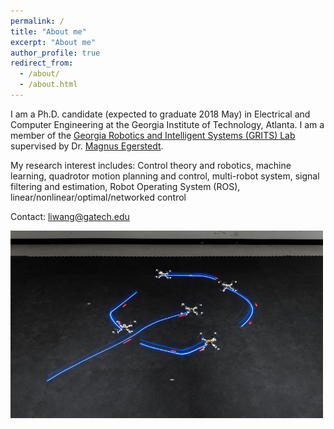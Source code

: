 ```yaml
---
permalink: /
title: "About me"
excerpt: "About me"
author_profile: true
redirect_from: 
  - /about/
  - /about.html
---
```


I am a Ph.D. candidate (expected to graduate 2018 May) in Electrical and Computer Engineering at the Georgia Institute of Technology, Atlanta.  I am a member of the [Georgia Robotics and Intelligent Systems (GRITS) Lab](http://gritslab.gatech.edu/home/2015/10/safety-barrier-certificates-for-multi-robot-system/) supervised by Dr. [Magnus Egerstedt](http://magnus.ece.gatech.edu/index.html). 

My research interest includes: Control theory and robotics, machine learning, quadrotor motion planning and control, multi-robot system, signal filtering and estimation, Robot Operating System (ROS), linear/nonlinear/optimal/networked control

Contact: liwang@gatech.edu

<img src="/images/Spiral_safely.jpg" alt="Mountain View picture" style="width:500px;height:300px;">

